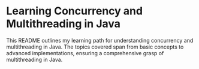 # Learning Concurrency and Multithreading in Java

This README outlines my learning path for understanding concurrency and multithreading in Java. The topics covered span from basic concepts to advanced implementations, ensuring a comprehensive grasp of multithreading in Java. 
